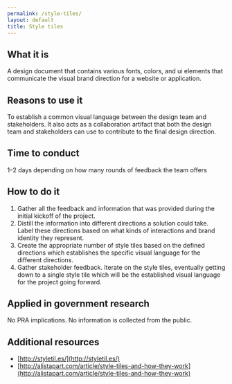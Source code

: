 ```yaml
---
permalink: /style-tiles/
layout: default
title: Style tiles
---
```


## What it is

A design document that contains various fonts, colors, and ui elements that communicate the visual brand direction for a website or application.

## Reasons to use it

To establish a common visual language between the design team and stakeholders. It also acts as a collaboration artifact that both the design team and stakeholders can use to contribute to the final design direction.

## Time to conduct

1–2 days depending on how many rounds of feedback the team offers

## How to do it

1. Gather all the feedback and information that was provided during the initial kickoff of the project.
2. Distill the information into different directions a solution could take. Label these directions based on what kinds of interactions and brand identity they represent.
3. Create the appropriate number of style tiles based on the defined directions which establishes the specific visual language for the different directions.
4. Gather stakeholder feedback. Iterate on the style tiles, eventually getting down to a single style tile which will be the established visual language for the project going forward.

## Applied in government research

No PRA implications. No information is collected from the public.

## Additional resources

* [http://styletil.es/](http://styletil.es/)
* [http://alistapart.com/article/style-tiles-and-how-they-work](http://alistapart.com/article/style-tiles-and-how-they-work)
